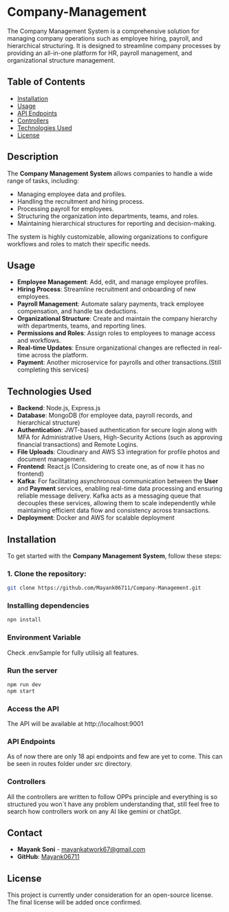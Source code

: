 # Company-Management
The Company Management System is a comprehensive solution for managing company operations such as employee hiring, payroll, and hierarchical structuring. It is designed to streamline company processes by providing an all-in-one platform for HR, payroll management, and organizational structure management.
## Table of Contents
- [Installation](#installation)
- [Usage](#usage)
- [API Endpoints](#api-endpoints)
- [Controllers](#controllers)
- [Technologies Used](#technologies-used)
- [License](#license)
## Description

The **Company Management System** allows companies to handle a wide range of tasks, including:

- Managing employee data and profiles.
- Handling the recruitment and hiring process.
- Processing payroll for employees.
- Structuring the organization into departments, teams, and roles.
- Maintaining hierarchical structures for reporting and decision-making.

The system is highly customizable, allowing organizations to configure workflows and roles to match their specific needs.
## Usage

- **Employee Management**: Add, edit, and manage employee profiles.
- **Hiring Process**: Streamline recruitment and onboarding of new employees.
- **Payroll Management**: Automate salary payments, track employee compensation, and handle tax deductions.
- **Organizational Structure**: Create and maintain the company hierarchy with departments, teams, and reporting lines.
- **Permissions and Roles**: Assign roles to employees to manage access and workflows.
- **Real-time Updates**: Ensure organizational changes are reflected in real-time across the platform.
- **Payment**: Another microservice for payrolls and other transactions.(Still completing this services)
## Technologies Used

- **Backend**: Node.js, Express.js
- **Database**: MongoDB (for employee data, payroll records, and hierarchical structure)
- **Authentication**: JWT-based authentication for secure login along with MFA for Administrative Users, High-Security Actions (such as approving financial transactions) and Remote Logins.
- **File Uploads**: Cloudinary and AWS S3 integration for profile photos and document management.
- **Frontend**: React.js (Considering to create one, as of now it has no frontend)
- **Kafka**: For facilitating asynchronous communication between the **User** and **Payment** services, enabling real-time data processing and ensuring reliable message delivery. Kafka acts as a messaging queue that decouples these services, allowing them to scale independently while maintaining efficient data flow and consistency across transactions.
- **Deployment**: Docker and AWS for scalable deployment
## Installation

To get started with the **Company Management System**, follow these steps:

### 1. Clone the repository:
```bash
git clone https://github.com/Mayank06711/Company-Management.git
```
### Installing dependencies
```bash
npn install
```
### Environment Variable
Check .envSample for fully utilisig all features.
### Run the server
```bash
npm run dev
npm start
```
### Access the API
The API will be available at http://localhost:9001
### API Endpoints
As of now there are only 18 api endpoints and few are yet to come.
This can be seen in routes folder under src directory.
### Controllers
All the controllers are written to follow OPPs principle and everything is so structured you won`t have any problem understanding that, still feel free to search how controllers work on any AI like gemini or chatGpt. 
## Contact

- **Mayank Soni** - [mayankatwork67@gmail.com](mailto:mayankatwork67@gmail.com)
- **GitHub**: [Mayank06711](https://github.com/Mayank06711)

## License

This project is currently under consideration for an open-source license. The final license will be added once confirmed.




